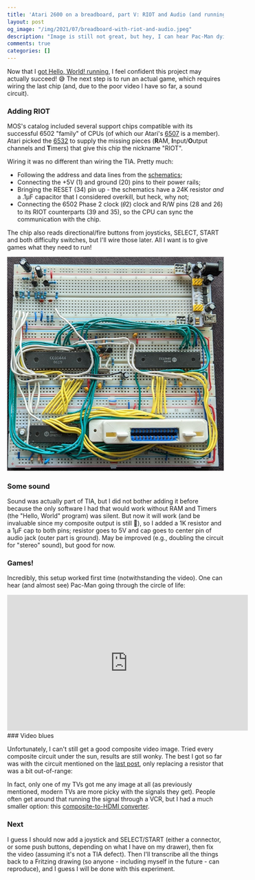 ```yaml
---
title: 'Atari 2600 on a breadboard, part V: RIOT and Audio (and running actual games!)'
layout: post
og_image: "/img/2021/07/breadboard-with-riot-and-audio.jpeg"
description: "Image is still not great, but hey, I can hear Pac-Man dying \U0001F47B"
comments: true
categories: []
---
```


Now that I [got Hello, World! running](/archives/2021/07/atari-2600-on-a-breadboard-part-iv-clock-composite-video-hello-world/), I feel confident this project may actually succeed! 😅 The next step is to run an actual game, which requires wiring the last chip (and, due to the poor video I have so far, a sound circuit).
### Adding RIOT
MOS's catalog included several support chips compatible with its successful 6502 "family" of CPUs (of which our Atari's [6507](https://en.wikipedia.org/wiki/MOS_Technology_6507) is a member). Atari picked the [6532](https://en.wikipedia.org/wiki/MOS_Technology_6532) to supply the missing pieces (**R**AM, **I**nput/**O**utput channels and **T**imers) that give this chip the nickname "RIOT".

Wiring it was no different than wiring the TIA. Pretty much:
- Following the address and data lines from the [schematics](/img/2021/06/schematics.jpg);
- Connecting the +5V (1) and ground (20) pins to their power rails;
- Bringing the RESET (34) pin up - the schematics have a 24K resistor _and_ a .1µF capacitor that I considered overkill, but heck, why not;
- Connecting the 6502 Phase 2 clock (𝜃2) clock and R/W pins (28 and 26) to its RIOT counterparts (39 and 35), so the CPU can sync the communication with the chip.

The chip also reads directional/fire buttons from joysticks, SELECT, START and both difficulty switches, but I'll wire those later. All I want is to give games what they need to run!

![](/img/2021/07/breadboard-with-riot-and-audio.jpeg)
### Some sound

Sound was actually part of TIA, but I did not bother adding it before because the only software I had that would work without RAM and Timers (the "Hello, World" program) was silent. But now it will work (and be invaluable since my composite output is still 💩), so I added a 1K resistor and a 1µF cap to both pins; resistor goes to 5V and cap goes to center pin of audio jack (outer part is ground). May be improved (e.g., doubling the circuit for "stereo" sound), but good for now.

### Games!
Incredibly, this setup worked first time (notwithstanding the video). One can hear (and almost see) Pac-Man going through the circle of life:

<iframe width="560" height="315" src="https://www.youtube.com/embed/Bag9FnKe2q0" title="YouTube video player" frameborder="0" allow="accelerometer; autoplay; clipboard-write; encrypted-media; gyroscope; picture-in-picture" allowfullscreen></iframe>
### Video blues

Unfortunately, I can't still get a good composite video image. Tried every composite circuit under the sun, results are still wonky. The best I got so far was with the circuit mentioned on the [last post](/archives/2021/07/atari-2600-on-a-breadboard-part-iv-clock-composite-video-hello-world/), only replacing a resistor that was a bit out-of-range:

<!-- picture of image -->

In fact, only one of my TVs got me any image at all (as previously mentioned, modern TVs are more picky with the signals they get). People often get around that running the signal through a VCR, but I had a much smaller option: this  [composite-to-HDMI converter](https://www.amazon.ca/Caxico-RCACVS-Composite-Converter-Blue-Ray/dp/B011E6GRPU).

<!-- picutre of AV HDMI converter -->

### Next
I guess I should now add a joystick and SELECT/START (either a connector, or some push buttons, depending on what I have on my drawer), then fix the video (assuming it's not a TIA defect). Then I'll transcribe all the things back to a Fritzing drawing (so anyone - including myself in the future -  can reproduce), and I guess I will be done with this experiment.
